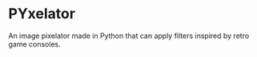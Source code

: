 # PYxelator
An image pixelator made in Python that can apply filters inspired by retro game consoles.
